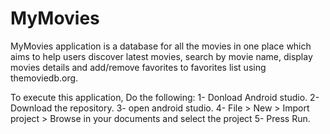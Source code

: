 # MyMovies
MyMovies application is a database for all the movies in one place which aims to help users discover latest movies, search by movie name, display movies details and add/remove favorites to favorites list using themoviedb.org.




To execute this application, Do the following: 
1- Donload Android studio. 
2- Download the repository.
3- open android studio. 
4- File > New > Import project > Browse in your documents and select the project 
5- Press Run. 
